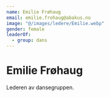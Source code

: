 ```yaml
---
name: Emilie Frøhaug
email: emilie.frohaug@abakus.no
image: "@/images/ledere/Emilie.webp"
gender: female
leaderOf:
  - group: dans
---
```


# Emilie Frøhaug

Lederen av dansegruppen.
